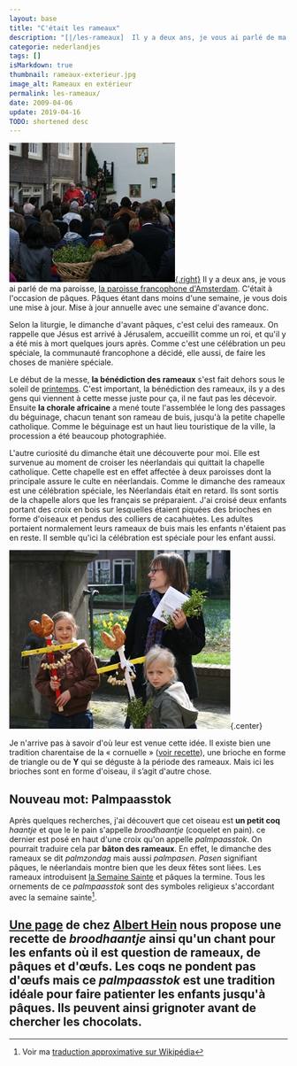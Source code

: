 ```yaml
---
layout: base
title: "C'était les rameaux"
description: "[|/les-rameaux]  Il y a deux ans, je vous ai parlé de ma paroisse, la paroisse francophone d'Amsterdam. C'était à l'occasion de pâques. Pâques étant dans "
categorie: nederlandjes
tags: []
isMarkdown: true
thumbnail: rameaux-exterieur.jpg
image_alt: Rameaux en extérieur
permalink: les-rameaux/
date: 2009-04-06
update: 2019-04-16
TODO: shortened desc
---
```


[![Rameaux en extérieur](rameaux-exterieur.jpg){.right}](/les-rameaux)
Il y a deux ans, je vous ai parlé de ma paroisse, [la paroisse francophone d'Amsterdam](/bonne-fete-pascales). C'était à l'occasion de pâques. Pâques étant dans moins d'une semaine, je vous dois une mise à jour. Mise à jour annuelle avec une semaine d'avance donc.

Selon la liturgie, le dimanche d'avant pâques, c'est celui des rameaux. On rappelle que Jésus est arrivé à Jérusalem, accueillit comme un roi, et qu'il y a été mis à mort quelques jours après. Comme c'est une célébration un peu spéciale, la communauté francophone a décidé, elle aussi, de faire les choses de manière spéciale. 

Le début de la messe, **la bénédiction des rameaux** s'est fait dehors sous le soleil de [printemps](/lente-printemps). C'est important, la bénédiction des rameaux, ils y a des gens qui viennent à cette messe juste pour ça, il ne faut pas les décevoir. Ensuite **la chorale africaine** a mené toute l'assemblée le long des passages du béguinage, chacun tenant son rameau de buis, jusqu'à la petite chapelle catholique. Comme le béguinage est un haut lieu touristique de la ville, la procession a été beaucoup photographiée.

L'autre curiosité du dimanche était une découverte pour moi. Elle est survenue au moment de croiser les néerlandais qui quittait la chapelle catholique. Cette chapelle est en effet affectée à deux paroisses dont la principale assure le culte en néerlandais. Comme le dimanche des rameaux est une célébration spéciale, les Néerlandais était en retard. Ils sont sortis de la chapelle alors que les français se préparaient. J'ai croisé deux enfants portant des croix en bois sur lesquelles étaient piquées des brioches en forme d'oiseaux et pendus des colliers de cacahuètes. Les adultes portaient normalement leurs rameaux de buis mais les enfants n'étaient pas en reste. Il semble qu'ici la célébration est spéciale pour les enfant aussi. 

![Enfants portant des croix et maman portant des rameaux](croix-des-rameaux.jpg){.center}

Je n'arrive pas à savoir d'où leur est venue cette idée. Il existe bien une tradition charentaise de la « cornuelle » ([voir recette](http://wednesday-morning.over-blog.com/article-17760213.html)), une brioche en forme de triangle ou de **Y** qui se déguste à la période des rameaux. Mais ici les brioches sont en forme d'oiseau, il s’agit d'autre chose.

## Nouveau mot: Palmpaasstok

Après quelques recherches, j'ai découvert que cet oiseau est **un petit coq** *haantje* et que le le pain s'appelle *broodhaantje* (coquelet en pain). ce dernier est posé en haut d'une croix qu'on appelle *palmpaasstok*. On pourrait traduire cela par **bâton des rameaux**. En effet, le dimanche des rameaux se dit *palmzondag* mais aussi *palmpasen*. *Pasen* signifiant pâques, le néerlandais montre bien que les deux fêtes sont liées. Les rameaux introduisent [la Semaine Sainte](http://fr.wikipedia.org/wiki/Semaine_sainte) et pâques la termine. Tous les ornements de ce *palmpaasstok* sont des symboles religieux s'accordant avec la semaine sainte[^1].

[Une page](http://www.ah.nl/allerhande/kookschrift/recept.jsp?id=8062) de chez [Albert Hein](/albert-hein-et-compagnie) nous propose une recette de *broodhaantje* ainsi qu'un chant pour les enfants où il est question de rameaux, de pâques et d'œufs. Les coqs ne pondent pas d'œufs mais ce *palmpaasstok* est une tradition idéale pour faire patienter les enfants jusqu'à pâques. Ils peuvent ainsi grignoter avant de chercher les chocolats.
---
[^1]: Voir ma [traduction approximative sur Wikipédia](http://fr.wikipedia.org/wiki/Croix_des_rameaux)
<!-- post notes:
http://www.femmeactuelle.fr/cuisine/recettes/colombe_des_rameaux 
 
http://www.isidorusweb.nl/asp/default.asp?t=show&id=3641
http://www.knutselidee.nl/startpasen.htm?palmpasen
--->
